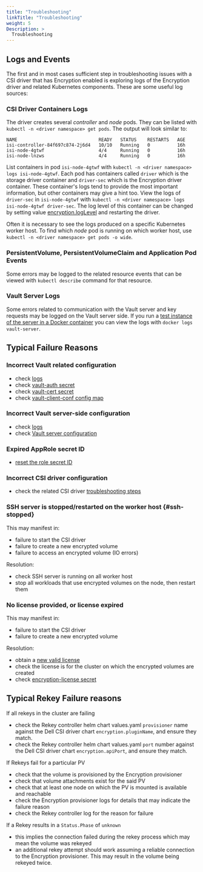 ```yaml
---
title: "Troubleshooting"
linkTitle: "Troubleshooting"
weight: 5
Description: >
  Troubleshooting
---
```


## Logs and Events

The first and in most cases sufficient step in troubleshooting issues with a CSI driver that has Encryption enabled 
is exploring logs of the Encryption driver and related Kubernetes components. These are some useful log sources:

### CSI Driver Containers Logs

The driver creates several *controller* and *node* pods. They can be listed with `kubectl -n <driver namespace> get pods`. 
The output will look similar to:

```
NAME                              READY   STATUS    RESTARTS   AGE
isi-controller-84f697c874-2j6d4   10/10   Running   0          16h
isi-node-4gtwf                    4/4     Running   0          16h
isi-node-lnzws                    4/4     Running   0          16h
```

List containers in pod `isi-node-4gtwf` with `kubectl -n <driver namespace> logs isi-node-4gtwf`. 
Each pod has containers called `driver` which is the storage driver container and `driver-sec` which is the Encryption driver container. 
These container's logs tend to provide the most important information, but other containers may give a hint too.
View the logs of `driver-sec` in `isi-node-4gtwf` with `kubectl -n <driver namespace> logs isi-node-4gtwf driver-sec`.
The log level of this container can be changed by setting value [encryption.logLevel](../deployment#helm-chart-values) and restarting the driver.

Often it is necessary to see the logs produced on a specific Kubernetes worker host. 
To find which *node* pod is running on which worker host, use `kubectl -n <driver namespace> get pods -o wide`.

### PersistentVolume, PersistentVolumeClaim and Application Pod Events

Some errors may be logged to the related resource events that can be viewed with `kubectl describe` command for that resource.

### Vault Server Logs

Some errors related to communication with the Vault server and key requests may be logged on the Vault server side.
If you run a [test instance of the server in a Docker container](../vault#vault-server-installation) you can view the logs with `docker logs vault-server`.

## Typical Failure Reasons

### Incorrect Vault related configuration

- check [logs](#logs-and-events)
- check [vault-auth secret](../deployment#secret-vault-auth)
- check [vault-cert secret](../deployment#secret-vault-cert)
- check [vault-client-conf config map](../deployment#configmap-vault-client-conf)

### Incorrect Vault server-side configuration

- check [logs](#logs-and-events)
- check [Vault server configuration](../vault#minimum-server-configuration)

### Expired AppRole secret ID

- [reset the role secret ID](../vault#set-role-id-and-secret-id-to-the-role) 

### Incorrect CSI driver configuration

- check the related CSI driver [troubleshooting steps](../../../csidriver/troubleshooting)

### SSH server is stopped/restarted on the worker host {#ssh-stopped}

This may manifest in:
- failure to start the CSI driver
- failure to create a new encrypted volume
- failure to access an encrypted volume (IO errors)

Resolution:
- check SSH server is running on all worker host
- stop all workloads that use encrypted volumes on the node, then restart them

### No license provided, or license expired

This may manifest in:
- failure to start the CSI driver
- failure to create a new encrypted volume

Resolution:
- obtain a [new valid license](../../../license)
- check the license is for the cluster on which the encrypted volumes are created
- check [encryption-license secret](../deployment#secret-encryption-license)

## Typical Rekey Failure reasons
If all rekeys in the cluster are failing 
- check the Rekey controller helm chart values.yaml `provisioner` name against the Dell CSI driver chart `encryption.pluginName`, and ensure they match.
- check the Rekey controller helm chart values.yaml `port` number against the Dell CSI driver chart `encryption.apiPort`, and ensure they match.

If Rekeys fail for a particular PV
  - check that the volume is provisioned by the Encryption provisioner
  - check that volume attachments exist for the said PV
  - check that at least one node on which the PV is mounted is available and reachable
  - check the Encryption provisioner logs for details that may indicate the failure reason
  - check the Rekey controller log for the reason for failure 

If a Rekey results in a `Status.Phase` of `unknown`
  - this implies the connection failed during the rekey process which may mean the volume was rekeyed
  - an additional rekey attempt should work assuming a reliable connection to the Encryption provisioner. This may result in the volume being rekeyed twice.